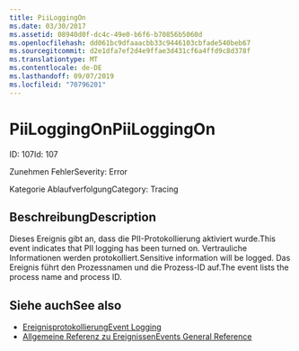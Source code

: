 ```yaml
---
title: PiiLoggingOn
ms.date: 03/30/2017
ms.assetid: 08940d0f-dc4c-49e0-b6f6-b70856b5060d
ms.openlocfilehash: dd061bc9dfaaacbb33c9446103cbfade540beb67
ms.sourcegitcommit: d2e1dfa7ef2d4e9ffae3d431cf6a4ffd9c8d378f
ms.translationtype: MT
ms.contentlocale: de-DE
ms.lasthandoff: 09/07/2019
ms.locfileid: "70796201"
---
```

# <a name="piiloggingon"></a><span data-ttu-id="7830c-102">PiiLoggingOn</span><span class="sxs-lookup"><span data-stu-id="7830c-102">PiiLoggingOn</span></span>
<span data-ttu-id="7830c-103">ID: 107</span><span class="sxs-lookup"><span data-stu-id="7830c-103">Id: 107</span></span>  
  
 <span data-ttu-id="7830c-104">Zunehmen Fehler</span><span class="sxs-lookup"><span data-stu-id="7830c-104">Severity: Error</span></span>  
  
 <span data-ttu-id="7830c-105">Kategorie Ablaufverfolgung</span><span class="sxs-lookup"><span data-stu-id="7830c-105">Category: Tracing</span></span>  
  
## <a name="description"></a><span data-ttu-id="7830c-106">Beschreibung</span><span class="sxs-lookup"><span data-stu-id="7830c-106">Description</span></span>  
 <span data-ttu-id="7830c-107">Dieses Ereignis gibt an, dass die PII-Protokollierung aktiviert wurde.</span><span class="sxs-lookup"><span data-stu-id="7830c-107">This event indicates that PII logging has been turned on.</span></span> <span data-ttu-id="7830c-108">Vertrauliche Informationen werden protokolliert.</span><span class="sxs-lookup"><span data-stu-id="7830c-108">Sensitive information will be logged.</span></span> <span data-ttu-id="7830c-109">Das Ereignis führt den Prozessnamen und die Prozess-ID auf.</span><span class="sxs-lookup"><span data-stu-id="7830c-109">The event lists the process name and process ID.</span></span>  
  
## <a name="see-also"></a><span data-ttu-id="7830c-110">Siehe auch</span><span class="sxs-lookup"><span data-stu-id="7830c-110">See also</span></span>

- [<span data-ttu-id="7830c-111">Ereignisprotokollierung</span><span class="sxs-lookup"><span data-stu-id="7830c-111">Event Logging</span></span>](index.md)
- [<span data-ttu-id="7830c-112">Allgemeine Referenz zu Ereignissen</span><span class="sxs-lookup"><span data-stu-id="7830c-112">Events General Reference</span></span>](events-general-reference.md)

